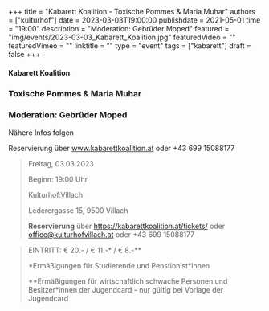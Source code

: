 +++
title = "Kabarett Koalition - Toxische Pommes & Maria Muhar"
authors = ["kulturhof"]
date = 2023-03-03T19:00:00
publishdate = 2021-05-01
time = "19:00"
description = "Moderation: Gebrüder Moped"
featured = "img/events/2023-03-03_Kabarett_Koalition.jpg"
featuredVideo = ""
featuredVimeo = ""
linktitle = ""
type = "event"
tags = ["kabarett"]
draft = false
+++

#### Kabarett Koalition

### Toxische Pommes & Maria Muhar
### Moderation: Gebrüder Moped


Nähere Infos folgen


Reservierung über www.kabarettkoalition.at  oder +43 699 15088177


>Freitag, 03.03.2023
>
>Beginn: 19:00 Uhr
>
>Kulturhof:Villach
>
>Lederergasse 15, 9500 Villach
>
>**Reservierung** über https://kabarettkoalition.at/tickets/ oder office@kulturhofvillach.at oder +43 699 15088177


> EINTRITT: € 20.- / € 11.-\* / € 8.-\*\*
> 
> \*Ermäßigungen für Studierende und Penstionist\*innen
> 
> \*\*Ermäßigungen für wirtschaftlich schwache Personen und Besitzer\*innen der Jugendcard - nur gültig bei Vorlage der Jugendcard


